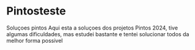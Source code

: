 # Pintosteste
Soluçoes pintos
Aqui esta a soluçoes dos projetos Pintos 2024, tive algumas dificuldades, mas estudei bastante e tentei solucionar todos da melhor forma possivel
